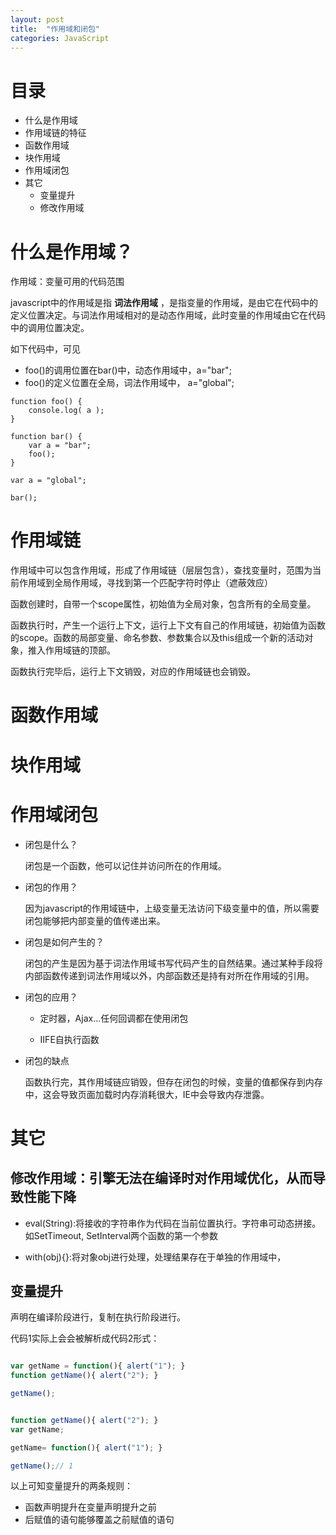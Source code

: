 ```yaml
---
layout: post
title:  "作用域和闭包"
categories: JavaScript
---
```


# 目录

- 什么是作用域
- 作用域链的特征
- 函数作用域
- 块作用域
- 作用域闭包
- 其它
    - 变量提升
    - 修改作用域


# 什么是作用域？

作用域：变量可用的代码范围

javascript中的作用域是指 <b>词法作用域</b> ，是指变量的作用域，是由它在代码中的定义位置决定。与词法作用域相对的是动态作用域，此时变量的作用域由它在代码中的调用位置决定。

如下代码中，可见

- foo()的调用位置在bar()中，动态作用域中，a="bar";
- foo()的定义位置在全局，词法作用域中， a="global";

```
function foo() {
    console.log( a ); 
}

function bar() {
    var a = "bar";
    foo();
}

var a = "global";

bar();
```

# 作用域链

作用域中可以包含作用域，形成了作用域链（层层包含），查找变量时，范围为当前作用域到全局作用域，寻找到第一个匹配字符时停止（遮蔽效应）

函数创建时，自带一个scope属性，初始值为全局对象，包含所有的全局变量。

函数执行时，产生一个运行上下文，运行上下文有自己的作用域链，初始值为函数的scope。函数的局部变量、命名参数、参数集合以及this组成一个新的活动对象，推入作用域链的顶部。

函数执行完毕后，运行上下文销毁，对应的作用域链也会销毁。

# 函数作用域

# 块作用域

# 作用域闭包

- 闭包是什么？

   闭包是一个函数，他可以记住并访问所在的作用域。

- 闭包的作用？

  因为javascript的作用域链中，上级变量无法访问下级变量中的值，所以需要闭包能够把内部变量的值传递出来。
  
- 闭包是如何产生的？

  闭包的产生是因为基于词法作用域书写代码产生的自然结果。通过某种手段将内部函数传递到词法作用域以外，内部函数还是持有对所在作用域的引用。

- 闭包的应用？

    - 定时器，Ajax...任何回调都在使用闭包

    - IIFE自执行函数

- 闭包的缺点

  函数执行完，其作用域链应销毁，但存在闭包的时候，变量的值都保存到内存中，这会导致页面加载时内存消耗很大，IE中会导致内存泄露。

# 其它

## 修改作用域：引擎无法在编译时对作用域优化，从而导致性能下降

 - eval(String):将接收的字符串作为代码在当前位置执行。字符串可动态拼接。如SetTimeout, SetInterval两个函数的第一个参数
 
 - with(obj){}:将对象obj进行处理，处理结果存在于单独的作用域中，
 
## 变量提升

 声明在编译阶段进行，复制在执行阶段进行。
 
 代码1实际上会会被解析成代码2形式：

```javascript

var getName = function(){ alert("1"); }
function getName(){ alert("2"); }

getName();

```

```javascript

function getName(){ alert("2"); }
var getName;

getName= function(){ alert("1"); }

getName();// 1

```

 以上可知变量提升的两条规则：
 
 - 函数声明提升在变量声明提升之前
 - 后赋值的语句能够覆盖之前赋值的语句
 
